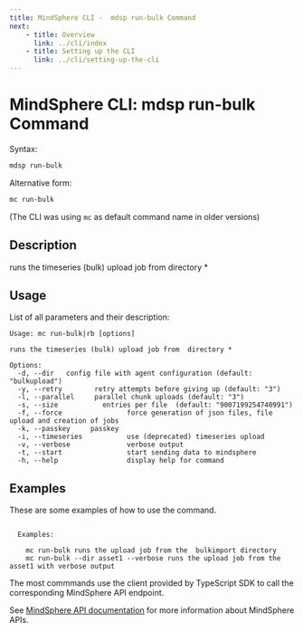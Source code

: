 ```yaml
---
title: MindSphere CLI -  mdsp run-bulk Command
next:
    - title: Overview
      link: ../cli/index
    - title: Setting up the CLI
      link: ../cli/setting-up-the-cli
---
```



# MindSphere CLI: mdsp run-bulk Command

Syntax:

```bash
mdsp run-bulk
```

Alternative form:

```bash
mc run-bulk
```

(The CLI was using `mc` as default command name in older versions)

## Description

runs the timeseries (bulk) upload job from  directory *

## Usage

List of all parameters and their description:

```text
Usage: mc run-bulk|rb [options]

runs the timeseries (bulk) upload job from  directory *

Options:
  -d, --dir   config file with agent configuration (default: "bulkupload")
  -y, --retry        retry attempts before giving up (default: "3")
  -l, --parallel     parallel chunk uploads (default: "3")
  -s, --size           entries per file  (default: "9007199254740991")
  -f, --force                force generation of json files, file upload and creation of jobs
  -k, --passkey     passkey
  -i, --timeseries           use (deprecated) timeseries upload
  -v, --verbose              verbose output
  -t, --start                start sending data to mindsphere
  -h, --help                 display help for command

```

## Examples

These are some examples of how to use the command. 

```text

  Examples:

    mc run-bulk runs the upload job from the  bulkimport directory
    mc run-bulk --dir asset1 --verbose runs the upload job from the asset1 with verbose output

```

The most commmands use the client provided by TypeScript SDK to call the corresponding MindSphere API endpoint.

See [MindSphere API documentation](https://documentation.mindsphere.io/MindSphere/apis/index.html) for more information about MindSphere APIs.